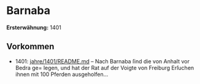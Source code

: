 # Barnaba

**Ersterwähnung:** 1401

## Vorkommen
- 1401: [jahre/1401/README.md](../jahre/1401/README.md) – Nach Barnaba ſind die von Anhalt vor Bedra ge=
legen, und hat der Rat auf der Voigte von Freiburg
Erſuchen ihnen mit 100 Pferden ausgeholfen...
